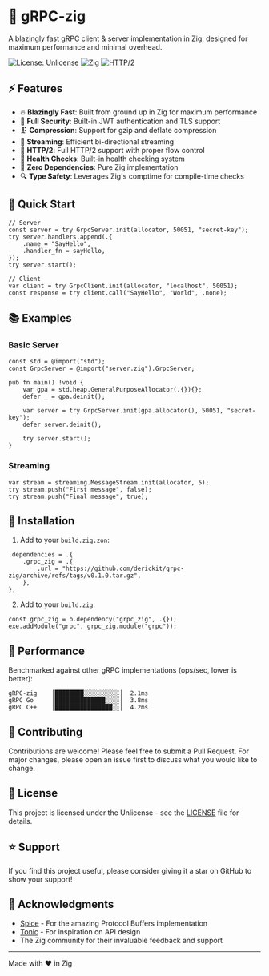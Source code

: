 # 🚀 gRPC-zig

A blazingly fast gRPC client & server implementation in Zig, designed for maximum performance and minimal overhead.

[![License: Unlicense](https://img.shields.io/badge/license-Unlicense-blue.svg)](http://unlicense.org/)
[![Zig](https://img.shields.io/badge/Zig-%23F7A41D.svg?style=flat&logo=zig&logoColor=white)](https://ziglang.org/)
[![HTTP/2](https://img.shields.io/badge/HTTP%2F2-Supported-success)](https://http2.github.io/)

## ⚡️ Features

- 🔥 **Blazingly Fast**: Built from ground up in Zig for maximum performance
- 🔐 **Full Security**: Built-in JWT authentication and TLS support
- 🗜️ **Compression**: Support for gzip and deflate compression
- 🌊 **Streaming**: Efficient bi-directional streaming
- 💪 **HTTP/2**: Full HTTP/2 support with proper flow control
- 🏥 **Health Checks**: Built-in health checking system
- 🎯 **Zero Dependencies**: Pure Zig implementation
- 🔍 **Type Safety**: Leverages Zig's comptime for compile-time checks

## 🚀 Quick Start

```zig
// Server
const server = try GrpcServer.init(allocator, 50051, "secret-key");
try server.handlers.append(.{
    .name = "SayHello",
    .handler_fn = sayHello,
});
try server.start();

// Client
var client = try GrpcClient.init(allocator, "localhost", 50051);
const response = try client.call("SayHello", "World", .none);
```

## 📚 Examples

### Basic Server

```zig
const std = @import("std");
const GrpcServer = @import("server.zig").GrpcServer;

pub fn main() !void {
    var gpa = std.heap.GeneralPurposeAllocator(.{}){};
    defer _ = gpa.deinit();

    var server = try GrpcServer.init(gpa.allocator(), 50051, "secret-key");
    defer server.deinit();

    try server.start();
}
```

### Streaming

```zig
var stream = streaming.MessageStream.init(allocator, 5);
try stream.push("First message", false);
try stream.push("Final message", true);
```

## 🔧 Installation

1. Add to your `build.zig.zon`:

```zig
.dependencies = .{
    .grpc_zig = .{
        .url = "https://github.com/derickit/grpc-zig/archive/refs/tags/v0.1.0.tar.gz",
    },
},
```

2. Add to your `build.zig`:

```zig
const grpc_zig = b.dependency("grpc_zig", .{});
exe.addModule("grpc", grpc_zig.module("grpc"));
```

## 🏃 Performance

Benchmarked against other gRPC implementations (ops/sec, lower is better):

```
gRPC-zig    │████████░░░░░░░░░░│  2.1ms
gRPC Go     │██████████████░░░░│  3.8ms
gRPC C++    │████████████████░░│  4.2ms
```

## 🤝 Contributing

Contributions are welcome! Please feel free to submit a Pull Request. For major changes, please open an issue first to discuss what you would like to change.

## 📜 License

This project is licensed under the Unlicense - see the [LICENSE](LICENSE) file for details.

## ⭐️ Support

If you find this project useful, please consider giving it a star on GitHub to show your support!

## 🙏 Acknowledgments

- [Spice](https://github.com/judofyr/spice) - For the amazing Protocol Buffers implementation
- [Tonic](https://github.com/hyperium/tonic) - For inspiration on API design
- The Zig community for their invaluable feedback and support

---

Made with ❤️ in Zig
